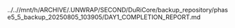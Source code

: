 ../..//mnt/h/ARCHIVE/.UNWRAP/SECOND/DuRiCore/backup_repository/phase5_5_backup_20250805_103905/DAY1_COMPLETION_REPORT.md